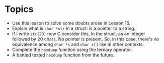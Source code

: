 # Topics

* Use this lesson to solve some doubts arose in Lesson 16.
* Explain what is `char *str` in a struct: is a pointer to a string.
* If I write `str[20]` now C consider this, in the struct, as an
integer followed by 20 chars. No pointer is present. So, in this case,
there's no equivalence among `char *s` and `char s[]` like in other
contexts.
* Complete the `hexdump` function using the ternary operator.
* A battled tested `hexdump` function from the future.
